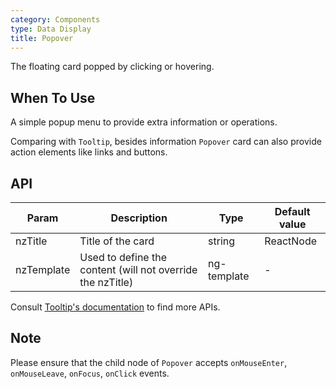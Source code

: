 ```yaml
---
category: Components
type: Data Display
title: Popover
---
```


The floating card popped by clicking or hovering.

## When To Use

A simple popup menu to provide extra information or operations.

Comparing with `Tooltip`, besides information `Popover` card can also provide action elements like links and buttons.

## API

| Param | Description | Type | Default value |
| ----- | ----------- | ---- | ------------- |
| nzTitle | Title of the card | string | ReactNode | - |
| nzTemplate | Used to define the content (will not override the nzTitle) | ng-template | - |

Consult [Tooltip's documentation](/components/tooltip/en#api) to find more APIs.

## Note

Please ensure that the child node of `Popover` accepts `onMouseEnter`, `onMouseLeave`, `onFocus`, `onClick` events.
